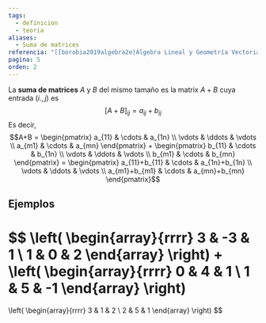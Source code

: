 ```yaml
---
tags:
  - definicion
  - teoria
aliases:
  - Suma de matrices
referencia: "[[borobia2019algebra2e|Álgebra Lineal y Geometría Vectorial (2a ed)]]"
pagina: 5
orden: 2
---
```

La **suma de matrices** $A$ y $B$ del mismo tamaño es la matrix $A+B$ cuya entrada $(i.,j)$ es
$$[A+B]_{ij} = a_{ij} + b_{ij}$$
Es decir,
$$A+B =
\begin{pmatrix} a_{11} & \cdots & a_{1n} \\ \vdots & \ddots & \vdots \\ a_{m1} & \cdots & a_{mn} \end{pmatrix} + \begin{pmatrix} b_{11} & \cdots & b_{1n} \\ \vdots & \ddots & \vdots \\ b_{m1} & \cdots & b_{mn} \end{pmatrix} = \begin{pmatrix} a_{11}+b_{11} & \cdots & a_{1n}+b_{1n} \\ \vdots & \ddots & \vdots \\ a_{m1}+b_{m1} & \cdots & a_{mn}+b_{mn} \end{pmatrix}$$

## Ejemplos
$$
\left(
\begin{array}{rrrr}
3 & -3 & 1 \\
1 & 0  & 2
\end{array}
\right)
+
\left(
\begin{array}{rrrr}
0 & 4 & 1 \\
1 & 5 & -1
\end{array}
\right)
=
\left(
\begin{array}{rrrr}
3 & 1 & 2 \\
2 & 5 & 1
\end{array}
\right)
$$

